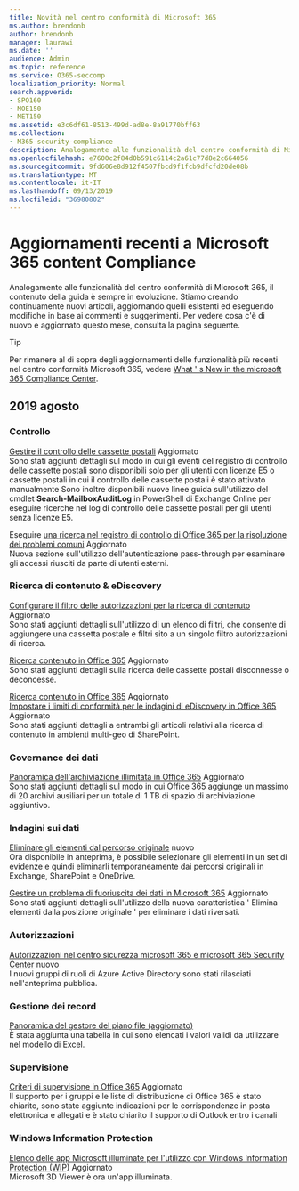 ```yaml
---
title: Novità nel centro conformità di Microsoft 365
ms.author: brendonb
author: brendonb
manager: laurawi
ms.date: ''
audience: Admin
ms.topic: reference
ms.service: O365-seccomp
localization_priority: Normal
search.appverid:
- SPO160
- MOE150
- MET150
ms.assetid: e3c6df61-8513-499d-ad8e-8a91770bff63
ms.collection:
- M365-security-compliance
description: Analogamente alle funzionalità del centro conformità di Microsoft 365, il contenuto della guida è sempre in evoluzione. Stiamo creando continuamente nuovi articoli, aggiornando quelli esistenti ed eseguendo modifiche in base ai commenti e suggerimenti. Scopri cosa c'è di nuovo e aggiornato in questo mese.
ms.openlocfilehash: e7600c2f84d0b591c6114c2a61c77d8e2c664056
ms.sourcegitcommit: 9fd606e8d912f4507fbcd9f1fcb9dfcfd20de08b
ms.translationtype: MT
ms.contentlocale: it-IT
ms.lasthandoff: 09/13/2019
ms.locfileid: "36980802"
---
```

# <a name="recent-updates-to-microsoft-365-compliance-content"></a>Aggiornamenti recenti a Microsoft 365 content Compliance

Analogamente alle funzionalità del centro conformità di Microsoft 365, il contenuto della guida è sempre in evoluzione. Stiamo creando continuamente nuovi articoli, aggiornando quelli esistenti ed eseguendo modifiche in base ai commenti e suggerimenti. Per vedere cosa c'è di nuovo e aggiornato questo mese, consulta la pagina seguente.

> [!TIP]
> Per rimanere al di sopra degli aggiornamenti delle funzionalità più recenti nel centro conformità Microsoft 365, vedere [What ' s New in the microsoft 365 Compliance Center](whats-new.md).

## <a name="august-2019"></a>2019 agosto

### <a name="auditing"></a>Controllo

[Gestire il controllo delle cassette postali](enable-mailbox-auditing.md#more-information) Aggiornato<br>Sono stati aggiunti dettagli sul modo in cui gli eventi del registro di controllo delle cassette postali sono disponibili solo per gli utenti con licenze E5 o cassette postali in cui il controllo delle cassette postali è stato attivato manualmente Sono inoltre disponibili nuove linee guida sull'utilizzo del cmdlet **Search-MailboxAuditLog** in PowerShell di Exchange Online per eseguire ricerche nel log di controllo delle cassette postali per gli utenti senza licenze E5.

Eseguire [una ricerca nel registro di controllo di Office 365 per la risoluzione dei problemi comuni](auditing-troubleshooting-scenarios.md#investigate-why-there-was-a-successful-login-by-a-user-outside-your-organization) Aggiornato<br>Nuova sezione sull'utilizzo dell'autenticazione pass-through per esaminare gli accessi riusciti da parte di utenti esterni.

### <a name="content-search--ediscovery"></a>Ricerca di contenuto & eDiscovery

[Configurare il filtro delle autorizzazioni per la ricerca di contenuto](permissions-filtering-for-content-search.md#using-a-filters-list-to-combine-filter-types) Aggiornato<br>Sono stati aggiunti dettagli sull'utilizzo di un elenco di filtri, che consente di aggiungere una cassetta postale e filtri sito a un singolo filtro autorizzazioni di ricerca.

[Ricerca contenuto in Office 365](content-search.md#searching-disconnected-or-de-licensed-mailboxes) Aggiornato<br>Sono stati aggiunti dettagli sulla ricerca delle cassette postali disconnesse o deconcesse.

[Ricerca contenuto in Office 365](content-search.md#searching-for-content-in-a-sharepoint-multi-geo-environment) Aggiornato<br>
[Impostare i limiti di conformità per le indagini di eDiscovery in Office 365](set-up-compliance-boundaries.md#searching-and-exporting-content-in-multi-geo-environments) Aggiornato<br>Sono stati aggiunti dettagli a entrambi gli articoli relativi alla ricerca di contenuto in ambienti multi-geo di SharePoint.

### <a name="data-governance"></a>Governance dei dati

[Panoramica dell'archiviazione illimitata in Office 365](unlimited-archiving.md#how-auto-expanding-archiving-works) Aggiornato<br>Sono stati aggiunti dettagli sul modo in cui Office 365 aggiunge un massimo di 20 archivi ausiliari per un totale di 1 TB di spazio di archiviazione aggiuntivo.

### <a name="data-investigations"></a>Indagini sui dati

[Eliminare gli elementi dal percorso originale](datainvestigations/delete-items-from-original-locations.md) nuovo<br>Ora disponibile in anteprima, è possibile selezionare gli elementi in un set di evidenze e quindi eliminarli temporaneamente dai percorsi originali in Exchange, SharePoint e OneDrive.

[Gestire un problema di fuoriuscita dei dati in Microsoft 365](datainvestigations/manage-data-spillage-incidents.md#step-4-delete-the-spilled-data) Aggiornato<br>Sono stati aggiunti dettagli sull'utilizzo della nuova caratteristica ' Elimina elementi dalla posizione originale ' per eliminare i dati riversati.

### <a name="permissions"></a>Autorizzazioni

[Autorizzazioni nel centro sicurezza microsoft 365 e microsoft 365 Security Center](permissions-microsoft-365-compliance-security.md) nuovo<br>I nuovi gruppi di ruoli di Azure Active Directory sono stati rilasciati nell'anteprima pubblica.

### <a name="records-management"></a>Gestione dei record

[Panoramica del gestore del piano file (aggiornato)](file-plan-manager.md#export-all-existing-retention-labels-to-analyze-andor-perform-offline-reviews)<br>È stata aggiunta una tabella in cui sono elencati i valori validi da utilizzare nel modello di Excel.

### <a name="supervision"></a>Supervisione

[Criteri di supervisione in Office 365](supervision-policies.md) Aggiornato<br>Il supporto per i gruppi e le liste di distribuzione di Office 365 è stato chiarito, sono state aggiunte indicazioni per le corrispondenze in posta elettronica e allegati e è stato chiarito il supporto di Outlook entro i canali

### <a name="windows-information-protection"></a>Windows Information Protection

[Elenco delle app Microsoft illuminate per l'utilizzo con Windows Information Protection (WIP)](https://docs.microsoft.com/windows/security/information-protection/windows-information-protection/enlightened-microsoft-apps-and-wip) Aggiornato <br>Microsoft 3D Viewer è ora un'app illuminata.
